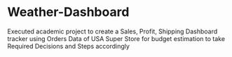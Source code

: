 # Weather-Dashboard
Executed academic project to create a Sales, Profit, Shipping Dashboard tracker using Orders Data of USA Super Store for budget estimation to take Required Decisions and Steps accordingly
